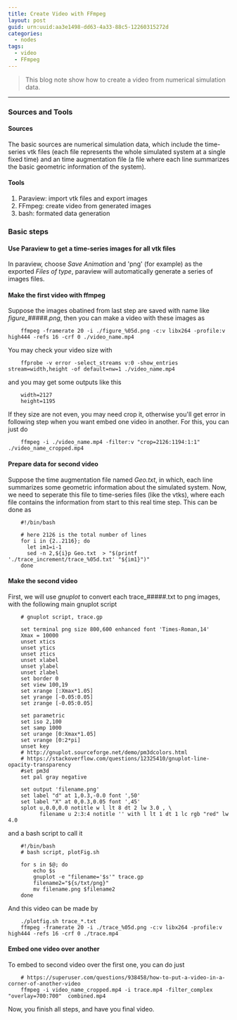 ```yaml
---
title: Create Video with FFmpeg
layout: post
guid: urn:uuid:aa3e1498-dd63-4a33-88c5-12260315272d
categories:
  - nodes
tags:
  - video
  - FFmpeg
---
```



> This blog note show how to create a video from numerical simulation data.


---

### Sources and Tools

#### Sources

The basic sources are numerical simulation data, which include the time-series vtk files (each file represents the whole simulated system at a single fixed time) and 
an time augmentation file (a file where each line summarizes the basic geometric information of the system).

#### Tools

1. Paraview: import vtk files and export images
2. FFmpeg: create video from generated images
3. bash: formated data generation


### Basic steps

#### Use Paraview to get a time-series images for all vtk files
In paraview, choose *Save Animation* and 'png' (for example) as the exported *Files of type*,
paraview will automatically generate a series of images files.

#### Make the first video with ffmpeg
Suppose the images obatined from last step are saved with name like *figure_#####.png*, then you can make a video with these images as 
```
    ffmpeg -framerate 20 -i ./figure_%05d.png -c:v libx264 -profile:v high444 -refs 16 -crf 0 ./video_name.mp4
```

You may check your video size with 
```
    ffprobe -v error -select_streams v:0 -show_entries stream=width,height -of default=nw=1 ./video_name.mp4
```
and you may get some outputs like this
```
    width=2127
    height=1195
```

If they size are not even, you may need crop it, otherwise you'll get error in following step when you want embed one video in another.
For this, you can just do
```
    ffmpeg -i ./video_name.mp4 -filter:v "crop=2126:1194:1:1" ./video_name_cropped.mp4
```

#### Prepare data for second video
Suppose the time augmentation file named *Geo.txt*, in which, each line summarizes some geometric information about the simulated system.
Now, we need to seperate this file to time-series files (like the vtks), where each file contains the information from start to this 
real time step. This can be done as
```
    #!/bin/bash

    # here 2126 is the total number of lines
    for i in {2..2116}; do
      let im1=i-1
      sed -n 2,${i}p Geo.txt  > "$(printf './trace_increment/trace_%05d.txt' "${im1}")"
    done
```

#### Make the second video
First, we will use *gnuplot* to convert each trace_#####.txt to png images, with the following main gnuplot script
```
    # gnuplot script, trace.gp

    set terminal png size 800,600 enhanced font 'Times-Roman,14'
    Xmax = 10000
    unset xtics
    unset ytics
    unset ztics
    unset xlabel
    unset ylabel
    unset zlabel
    set border 0
    set view 100,19
    set xrange [:Xmax*1.05]
    set yrange [-0.05:0.05]
    set zrange [-0.05:0.05]
    
    set parametric
    set iso 2,100
    set samp 1000
    set urange [0:Xmax*1.05]
    set vrange [0:2*pi]
    unset key
    # http://gnuplot.sourceforge.net/demo/pm3dcolors.html
    # https://stackoverflow.com/questions/12325410/gnuplot-line-opacity-transparency
    #set pm3d
    set pal gray negative
    
    set output 'filename.png'
    set label "d" at 1,0.3,-0.0 font ',50'
    set label "X" at 0,0.3,0.05 font ',45'
    splot u,0.0,0.0 notitle w l lt 8 dt 2 lw 3.0 , \
          filename u 2:3:4 notitle '' with l lt 1 dt 1 lc rgb "red" lw 4.0
```

and a bash script to call it
```
    #!/bin/bash
    # bash script, plotFig.sh

    for s in $@; do
        echo $s
        gnuplot -e "filename='$s'" trace.gp
        filename2="${s/txt/png}"
        mv filename.png $filename2
    done
```

And this video can be made by
```
    ./plotfig.sh trace_*.txt
    ffmpeg -framerate 20 -i ./trace_%05d.png -c:v libx264 -profile:v high444 -refs 16 -crf 0 ./trace.mp4
```

#### Embed one video over another
To embed to second video over the first one, you can do just
```
    # https://superuser.com/questions/938458/how-to-put-a-video-in-a-corner-of-another-video
    ffmpeg -i video_name_cropped.mp4 -i trace.mp4 -filter_complex "overlay=700:700"  combined.mp4
```
Now, you finish all steps, and have you final video.
